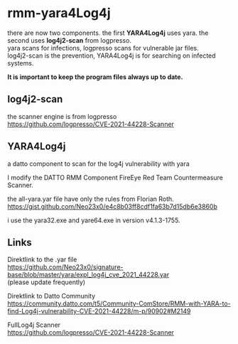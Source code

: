 # rmm-yara4Log4j 
there are now two components. the first **YARA4Log4j** uses yara. the second uses **log4j2-scan** from logpresso.  
yara scans for infections, logpresso scans for vulnerable jar files.  
log4j2-scan is the prevention, YARA4Log4j is for searching on infected systems.  

**It is important to keep the program files always up to date.**

## log4j2-scan
the scanner engine is from logpresso  
https://github.com/logpresso/CVE-2021-44228-Scanner


## YARA4Log4j 
a datto component to scan for the log4j vulnerability with yara 
 
I modify the DATTO RMM Component FireEye Red Team Countermeasure Scanner. 
 
the all-yara.yar file have only the rules from Florian Roth. 
https://gist.github.com/Neo23x0/e4c8b03ff8cdf1fa63b7d15db6e3860b 
 
i use the yara32.exe and yare64.exe in version v4.1.3-1755. 
  
## Links  
  
Direktlink to the .yar file  
https://github.com/Neo23x0/signature-base/blob/master/yara/expl_log4j_cve_2021_44228.yar  
(please update frequently)  
  
Direktlink to Datto Community  
https://community.datto.com/t5/Community-ComStore/RMM-with-YARA-to-find-Log4j-vulnerability-CVE-2021-44228/m-p/90902#M2149  
  
FullLog4j Scanner  
https://github.com/logpresso/CVE-2021-44228-Scanner  
  
